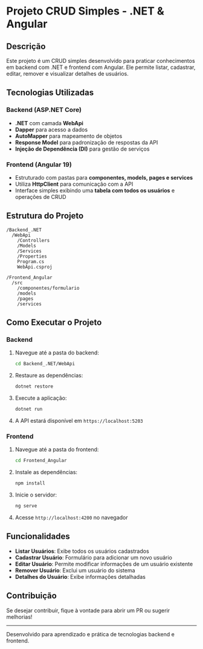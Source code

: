 # Projeto CRUD Simples - .NET & Angular

## Descrição
Este projeto é um CRUD simples desenvolvido para praticar conhecimentos em backend com .NET e frontend com Angular. Ele permite listar, cadastrar, editar, remover e visualizar detalhes de usuários.

## Tecnologias Utilizadas
### Backend (ASP.NET Core)
- **.NET** com camada **WebApi**
- **Dapper** para acesso a dados
- **AutoMapper** para mapeamento de objetos
- **Response Model** para padronização de respostas da API
- **Injeção de Dependência (DI)** para gestão de serviços

### Frontend (Angular 19)
- Estruturado com pastas para **componentes, models, pages e services**
- Utiliza **HttpClient** para comunicação com a API
- Interface simples exibindo uma **tabela com todos os usuários** e operações de CRUD

## Estrutura do Projeto
```
/Backend_.NET
  /WebApi
    /Controllers
    /Models
    /Services
    /Properties
    Program.cs
    WebApi.csproj

/Frontend_Angular
  /src
    /componentes/formulario
    /models
    /pages
    /services
```

## Como Executar o Projeto
### Backend
1. Navegue até a pasta do backend:
   ```sh
   cd Backend_.NET/WebApi
   ```
2. Restaure as dependências:
   ```sh
   dotnet restore
   ```
3. Execute a aplicação:
   ```sh
   dotnet run
   ```
4. A API estará disponível em `https://localhost:5203`

### Frontend
1. Navegue até a pasta do frontend:
   ```sh
   cd Frontend_Angular
   ```
2. Instale as dependências:
   ```sh
   npm install
   ```
3. Inicie o servidor:
   ```sh
   ng serve
   ```
4. Acesse `http://localhost:4200` no navegador

## Funcionalidades
- **Listar Usuários**: Exibe todos os usuários cadastrados
- **Cadastrar Usuário**: Formulário para adicionar um novo usuário
- **Editar Usuário**: Permite modificar informações de um usuário existente
- **Remover Usuário**: Exclui um usuário do sistema
- **Detalhes do Usuário**: Exibe informações detalhadas

## Contribuição
Se desejar contribuir, fique à vontade para abrir um PR ou sugerir melhorias!

---

Desenvolvido para aprendizado e prática de tecnologias backend e frontend.

